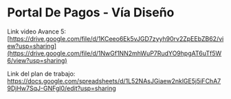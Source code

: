 # Portal De Pagos - Vía Diseño

Link video Avance 5: [[https://drive.google.com/file/d/1KCeeo6Ek5vJGD7zyyh90rv2ZpEEbZB62/view?usp=sharing](https://drive.google.com/file/d/1NwGf1NN2mhWuP7RudYO9hpgAT6uTf5W6/view?usp=sharing)
](https://drive.google.com/drive/folders/1L8DbmRNQsHuHBzkqpZ2x2sMPLjrdzZLG?usp=sharing)

Link del plan de trabajo: https://docs.google.com/spreadsheets/d/1L52NAsJGiaew2nklGE5j5iFChA79DjHw7SqJ-GNFgl0/edit?usp=sharing

